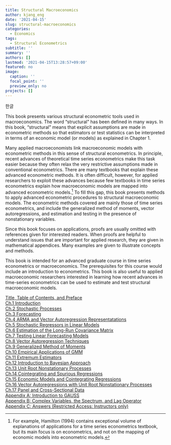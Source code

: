 ```yaml
---
title: Structural Macroeconomics
author: kjang_eng
date: '2021-04-15'
slug: structural-macroeconomics
categories:
  - Economics
tags:
  - Structural Econometrics
subtitle: ''
summary: ''
authors: []
lastmod: '2021-04-15T13:28:57+09:00'
featured: no
image:
  caption: ''
  focal_point: ''
  preview_only: no
projects: []
---
```


한글

This book presents various structural econometric tools used in macroeconomics.
The word “structural” has been defined in many ways. In this book, “structural”
means that explicit assumptions are made in econometric methods so that estimators
or test statistics can be interpreted in terms of an economic model (or models) as
explained in Chapter 1.

Many applied macroeconomists link macroeconomic models with econometric
methods in this sense of structural econometrics. In principle, recent advances of
theoretical time series econometrics make this task easier because they often relax
the very restrictive assumptions made in conventional econometrics. There are many
textbooks that explain these advanced econometric methods. It is often difficult,
however, for applied researchers to exploit these advances because few textbooks in
time series econometrics explain how macroeconomic models are mapped into advanced
econometric models.[^1] To fill this gap, this book presents methods to apply
advanced econometric procedures to structural macroeconomic models. The econometric
methods covered are mainly those of time series econometrics, and include the
generalized method of moments, vector autoregressions, and estimation and testing
in the presence of nonstationary variables.

Since this book focuses on applications, proofs are usually omitted with references
given for interested readers. When proofs are helpful to understand issues that
are important for applied research, they are given in mathematical appendices. Many
examples are given to illustrate concepts and methods.

This book is intended for an advanced graduate course in time series econometrics
or macroeconomics. The prerequisites for this course would include an introduction
to econometrics. This book is also useful to applied macroeconomic researchers
interested in learning how recent advances in time-series econometrics can be used to
estimate and test structural macroeconomic models.

[^1]: For example, Hamilton (1994) contains exceptional volume of explanations of applications for a
time series econometrics textbook, but its main focus is on econometrics, and not on the mapping
of economic models into econometric models.

[Title, Table of Contents, and Preface](structural_macroeconometrics/ch00.pdf)  
[Ch.1 Introduction](structural_macroeconometrics/ch01.pdf)  
[Ch.2 Stochastic Processes](structural_macroeconometrics/ch02.pdf)  
[Ch.3 Forecasting](structural_macroeconometrics/ch03.pdf)  
[Ch.4 ARMA and Vector Autoregression Representatations](structural_macroeconometrics/ch04.pdf)  
[Ch.5 Stochastic Regressors in Linear Models](structural_macroeconometrics/ch05.pdf)  
[Ch.6 Estimation of the Long-Run Covariance Matrix](structural_macroeconometrics/ch06.pdf)  
[Ch.7 Testing Linear Forecasting Models](structural_macroeconometrics/ch07.pdf)  
[Ch.8 Vector Autoregression Techniques](structural_macroeconometrics/ch08.pdf)  
[Ch.9 Generalized Method of Moments](structural_macroeconometrics/ch09.pdf)  
[Ch.10 Empirical Applications of GMM](structural_macroeconometrics/ch10.pdf)  
[Ch.11 Extremum Estimators](structural_macroeconometrics/ch11.pdf)  
[Ch.12 Introduction to Bayesian Approach](structural_macroeconometrics/ch12.pdf)  
[Ch.13 Unit Root Nonstationary Processes](structural_macroeconometrics/ch13.pdf)  
[Ch.14 Cointegrating and Spurious Regressions](structural_macroeconometrics/ch14.pdf)  
[Ch.15 Economic Models and Cointegrating Regressions](structural_macroeconometrics/ch15.pdf)  
[Ch.16 Vector Autoregressions with Unit Root Nonstationary Processes](structural_macroeconometrics/ch16.pdf)  
[Ch.17 Panel and Cross-Sectional Data](structural_macroeconometrics/ch17.pdf)  
[Appendix A: Introduction to GAUSS](structural_macroeconometrics/chapp-a.pdf)  
[Appendix B: Complex Variables, the Spectrum, and Lag Operator](structural_macroeconometrics/chapp-b.pdf)  
[Appendix C: Answers (Restricted Access: Instructors only)](structural_macroeconometrics/chapp-c-secure.pdf)  